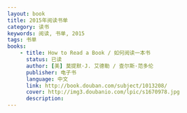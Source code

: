 ```yaml
---
layout: book
title: 2015年阅读书单
category: 读书
keywords: 阅读, 书单, 2015
tags: 书单
books: 
    - title: How to Read a Book / 如何阅读一本书
      status: 已读
      author: [美] 莫提默·J. 艾德勒 / 查尔斯·范多伦
      publisher: 电子书
      language: 中文
      link: http://book.douban.com/subject/1013208/
      cover: http://img3.doubanio.com/lpic/s1670978.jpg
      description: 
---
```




